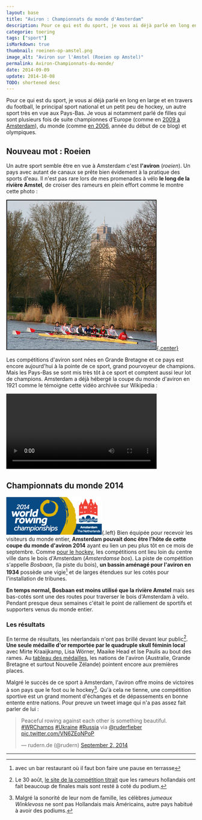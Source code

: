 ```yaml
---
layout: base
title: "Aviron : Championnats du monde d'Amsterdam"
description: Pour ce qui est du sport, je vous ai déjà parlé en long en large et en travers du football, le principal sport national et un petit peu de hockey, un autre s
categorie: toering
tags: ["sport"]
isMarkdown: true
thumbnail: roeinen-op-amstel.png
image_alt: "Aviron sur l'Amstel (Roeien op Amstel)"
permalink: Aviron-Championnats-du-monde/
date: 2014-09-09
update: 2014-10-08
TODO: shortened desc
---
```


Pour ce qui est du sport, je vous ai déjà parlé en long en large et en travers du football, le principal sport national et un petit peu de hockey, un autre sport très en vue aux Pays-Bas. Je vous ai notamment parlé de filles qui sont plusieurs fois de suite championnes d'Europe (comme en [2009 à Amsterdam](/elles-ont-encore-gagne)), du monde (comme [en 2006](/oranje-wereldkampioen), année du début de ce blog) et olympiques.

## Nouveau mot : Roeien

Un autre sport semble être en vue à Amsterdam c'est **l'aviron** (*roeien*). Un pays avec autant de canaux se prête bien évidement à la pratique des sports d'eau. Il n'est pas rare lors de mes promenades à vélo **le long de la rivière Amstel**, de croiser des rameurs en plein effort comme le montre cette photo :

[![Aviron sur l'Amstel (Roeien op Amstel)](roeinen-op-amstel.png){.center}](https://www.flickr.com/photos/13274211@N00/3571489686/)

Les compétitions d'aviron sont nées en Grande Bretagne et ce pays est encore aujourd'hui à la pointe de ce sport, grand pourvoyeur de champions. Mais les Pays-Bas se sont mis très tôt à ce sport et comptent aussi leur lot de champions. Amsterdam a déjà hébergé la coupe du monde d'aviron en 1921 comme le témoigne cette vidéo archivée sur Wikipedia :

<!-- HTML -->
<div class="flex flex-col items-center">
<video width="400px" controls style="margin:0 auto;">
  <source src="https://upload.wikimedia.org/wikipedia/commons/transcoded/e/e7/Europese_kampioenschappen_roeien_op_de_Amstel-European_championships_rowing_on_the_Amstel-507680.ogv/Europese_kampioenschappen_roeien_op_de_Amstel-European_championships_rowing_on_the_Amstel-507680.ogv.240p.vp9.webm" type="video/webm">
  <source src="https://upload.wikimedia.org/wikipedia/commons/transcoded/e/e7/Europese_kampioenschappen_roeien_op_de_Amstel-European_championships_rowing_on_the_Amstel-507680.ogv/Europese_kampioenschappen_roeien_op_de_Amstel-European_championships_rowing_on_the_Amstel-507680.ogv.360p.webm" type="video/webm">
</video>
</div>
<!-- / HTML -->

## Championnats du monde 2014
![2014 World Rowing Championship Amsterdam Netherlands](world-rowing-amsterdam-2014.png){.left}
Bien équipée pour recevoir les visiteurs du monde entier, **Amsterdam pouvait donc être l'hôte de cette coupe du monde d'aviron 2014** ayant eu lien un peu plus tôt en ce mois de septembre. Comme [pour le hockey](/elles-ont-encore-gagne), les compétitions ont lieu loin du centre ville dans le bois d'Amsterdam (*Amsterdamse bos*). La piste de compétition s'appelle *Bosbaan*, (la piste du bois), **un bassin aménagé pour l'aviron en 1934** possède une vigie[^1] et de larges étendues sur les cotés pour l'installation de tribunes.

**En temps normal, Bosbaan est moins utilisé que la rivière Amstel** mais ses bas-cotés sont une des routes pour traverser le bois d'Amsterdam à vélo. Pendant presque deux semaines c'était le point de ralliement de sportifs et supporters venus du monde entier.

### Les résultats
En terme de résultats, les néerlandais n'ont pas brillé devant leur public[^2]. **Une seule médaille d'or remportée par le quadruple skull féminin local** avec Mirte Kraaijkamp, Lisa Wörner, Maaike Head et lse Paulis au bout des rames. Au [tableau des médailles](http://www.worldrowing.com/events/2014-world-rowing-championships/medals), les nations de l'aviron (Australie, Grande Bretagne et surtout Nouvelle Zélande) pointent encore aux premières places. 

Malgré le succès de ce sport à Amsterdam, l'aviron offre moins de victoires à son pays que le foot ou le hockey[^3]. Qu'à cela ne tienne, une compétition sportive est un grand moment d'échanges et de dépassements en bonne entente entre nations. Pour preuve un tweet image qui n'a pas assez fait parler de lui :

<!-- HTML -->
<div class="flex flex-col items-center">
<blockquote class="twitter-tweet" lang="en"><p>Peaceful rowing against each other is something beautiful. <a href="https://twitter.com/hashtag/WRChamps?src=hash">#WRChamps</a> <a href="https://twitter.com/hashtag/Ukraine?src=hash">#Ukraine</a> <a href="https://twitter.com/hashtag/Russia?src=hash">#Russia</a> via <a href="https://twitter.com/ruderfieber">@ruderfieber</a> <a href="http://t.co/VN6ZEoNPoP">pic.twitter.com/VN6ZEoNPoP</a></p>&mdash; rudern.de (@rudern) <a href="https://twitter.com/rudern/status/506800872673001472">September 2, 2014</a></blockquote>
<script async src="//platform.twitter.com/widgets.js" charset="utf-8"></script>
</div>
<!-- / HTML -->

---
[^1]: avec un bar restaurant où il faut bon faire une pause en terrasse
[^2]: Le 30 août, [le site de la compétition titrait](http://www.amsterdamrowing.com/nl/news/121/nederlandse-boten-buiten-de-medailles.html) que les rameurs hollandais ont fait beaucoup de finales mais sont resté à coté du podium.
[^3]: Malgré la sonorité de leur nom de famille, les célèbres *jumeaux Winklevoss* ne sont pas Hollandais mais Américains, autre pays habitué à avoir des podiums.